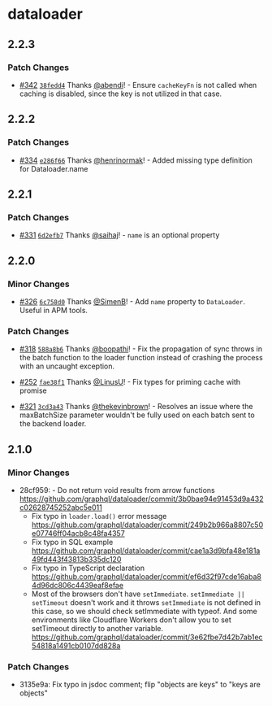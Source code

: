 # dataloader

## 2.2.3

### Patch Changes

- [#342](https://github.com/graphql/dataloader/pull/342) [`38fedd4`](https://github.com/graphql/dataloader/commit/38fedd4106e9e3e7eb77bd68e42abc088110bd43) Thanks [@abendi](https://github.com/abendi)! - Ensure `cacheKeyFn` is not called when caching is disabled, since the key is not utilized in that case.

## 2.2.2

### Patch Changes

- [#334](https://github.com/graphql/dataloader/pull/334) [`e286f66`](https://github.com/graphql/dataloader/commit/e286f662657675fa790f33abcd6aa87b5aac2be3) Thanks [@henrinormak](https://github.com/henrinormak)! - Added missing type definition for Dataloader.name

## 2.2.1

### Patch Changes

- [#331](https://github.com/graphql/dataloader/pull/331) [`6d2efb7`](https://github.com/graphql/dataloader/commit/6d2efb7dd0363062de255e723c29a781d0ea9937) Thanks [@saihaj](https://github.com/saihaj)! - `name` is an optional property

## 2.2.0

### Minor Changes

- [#326](https://github.com/graphql/dataloader/pull/326) [`6c758d0`](https://github.com/graphql/dataloader/commit/6c758d03bef628a69b238f053da3b263cd5e3321) Thanks [@SimenB](https://github.com/SimenB)! - Add `name` property to `DataLoader`. Useful in APM tools.

### Patch Changes

- [#318](https://github.com/graphql/dataloader/pull/318) [`588a8b6`](https://github.com/graphql/dataloader/commit/588a8b6c6391aad042b369f10dc440c7e0458312) Thanks [@boopathi](https://github.com/boopathi)! - Fix the propagation of sync throws in the batch function to the loader function instead of crashing the process with an uncaught exception.

* [#252](https://github.com/graphql/dataloader/pull/252) [`fae38f1`](https://github.com/graphql/dataloader/commit/fae38f14702e925d1e59051d7e5cb3a9a78bfde8) Thanks [@LinusU](https://github.com/LinusU)! - Fix types for priming cache with promise

- [#321](https://github.com/graphql/dataloader/pull/321) [`3cd3a43`](https://github.com/graphql/dataloader/commit/3cd3a430bdb4f9ef2f7f265a29e93e0255277885) Thanks [@thekevinbrown](https://github.com/thekevinbrown)! - Resolves an issue where the maxBatchSize parameter wouldn't be fully used on each batch sent to the backend loader.

## 2.1.0

### Minor Changes

- 28cf959: - Do not return void results from arrow functions https://github.com/graphql/dataloader/commit/3b0bae94e91453d9a432c02628745252abc5e011
  - Fix typo in `loader.load()` error message https://github.com/graphql/dataloader/commit/249b2b966a8807c50e07746ff04acb8c48fa4357
  - Fix typo in SQL example https://github.com/graphql/dataloader/commit/cae1a3d9bfa48e181a49fd443f43813b335dc120
  - Fix typo in TypeScript declaration https://github.com/graphql/dataloader/commit/ef6d32f97cde16aba84d96dc806c4439eaf8efae
  - Most of the browsers don't have `setImmediate`. `setImmediate || setTimeout` doesn't work and it throws `setImmediate` is not defined in this case, so we should check setImmediate with typeof. And some environments like Cloudflare Workers don't allow you to set setTimeout directly to another variable. https://github.com/graphql/dataloader/commit/3e62fbe7d42b7ab1ec54818a1491cb0107dd828a

### Patch Changes

- 3135e9a: Fix typo in jsdoc comment; flip "objects are keys" to "keys are objects"
